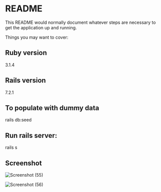 # README

This README would normally document whatever steps are necessary to get the
application up and running.

Things you may want to cover:

## Ruby version
  3.1.4

## Rails version
 7.2.1

 ## To populate with dummy data
rails db:seed

## Run rails server:
  rails s


## Screenshot
![Screenshot (55)](https://github.com/user-attachments/assets/68679b8f-16b5-4eff-b4fe-56502af3a530)

![Screenshot (56)](https://github.com/user-attachments/assets/97bacf31-0297-4dc4-9b59-12fa6bc054ae)


  
